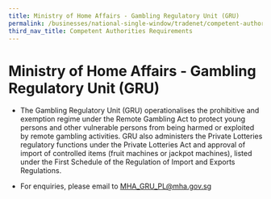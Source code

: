 ```yaml
---
title: Ministry of Home Affairs - Gambling Regulatory Unit (GRU)
permalink: /businesses/national-single-window/tradenet/competent-authorities-requirements/MHA-Gambling-Regulatory-Unit
third_nav_title: Competent Authorities Requirements
---
```



# Ministry of Home Affairs - Gambling Regulatory Unit (GRU)

-   The Gambling Regulatory Unit (GRU) operationalises the prohibitive and exemption regime under the Remote Gambling Act to protect young persons and other vulnerable persons from being harmed or exploited by remote gambling activities. GRU also administers the Private Lotteries regulatory functions under the Private Lotteries Act and approval of import of controlled items (fruit machines or jackpot machines), listed under the First Schedule of the Regulation of Import and Exports Regulations.

-   For enquiries, please email to MHA_GRU_PL@mha.gov.sg
